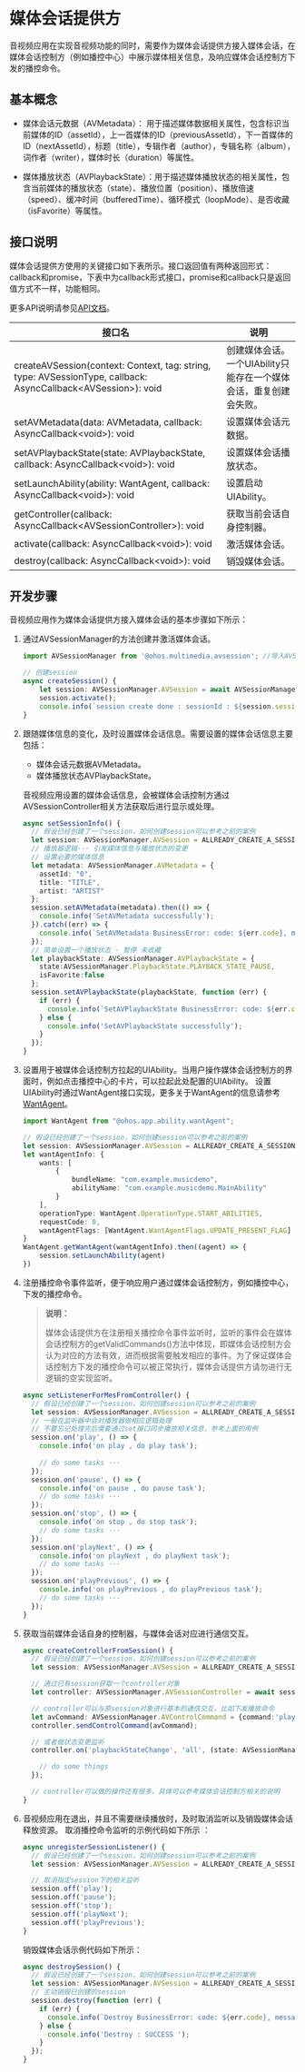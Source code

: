 # 媒体会话提供方

音视频应用在实现音视频功能的同时，需要作为媒体会话提供方接入媒体会话，在媒体会话控制方（例如播控中心）中展示媒体相关信息，及响应媒体会话控制方下发的播控命令。

## 基本概念

- 媒体会话元数据（AVMetadata）： 用于描述媒体数据相关属性，包含标识当前媒体的ID（assetId），上一首媒体的ID（previousAssetId），下一首媒体的ID（nextAssetId），标题（title），专辑作者（author），专辑名称（album），词作者（writer），媒体时长（duration）等属性。

- 媒体播放状态（AVPlaybackState）：用于描述媒体播放状态的相关属性，包含当前媒体的播放状态（state）、播放位置（position）、播放倍速（speed）、缓冲时间（bufferedTime）、循环模式（loopMode）、是否收藏（isFavorite）等属性。

## 接口说明

媒体会话提供方使用的关键接口如下表所示。接口返回值有两种返回形式：callback和promise，下表中为callback形式接口，promise和callback只是返回值方式不一样，功能相同。

更多API说明请参见[API文档](../reference/apis/js-apis-avsession.md)。

| 接口名 | 说明 | 
| -------- | -------- |
| createAVSession(context: Context, tag: string, type: AVSessionType, callback: AsyncCallback&lt;AVSession&gt;): void | 创建媒体会话。<br/>一个UIAbility只能存在一个媒体会话，重复创建会失败。 | 
| setAVMetadata(data: AVMetadata, callback: AsyncCallback&lt;void&gt;): void | 设置媒体会话元数据。 | 
| setAVPlaybackState(state: AVPlaybackState, callback: AsyncCallback&lt;void&gt;): void | 设置媒体会话播放状态。 | 
| setLaunchAbility(ability: WantAgent, callback: AsyncCallback&lt;void&gt;): void | 设置启动UIAbility。 | 
| getController(callback: AsyncCallback&lt;AVSessionController&gt;): void | 获取当前会话自身控制器。 | 
| activate(callback: AsyncCallback&lt;void&gt;): void | 激活媒体会话。 | 
| destroy(callback: AsyncCallback&lt;void&gt;): void | 销毁媒体会话。 | 

## 开发步骤

音视频应用作为媒体会话提供方接入媒体会话的基本步骤如下所示：

1. 通过AVSessionManager的方法创建并激活媒体会话。
     
   ```ts
   import AVSessionManager from '@ohos.multimedia.avsession'; //导入AVSessionManager模块
   
   // 创建session
   async createSession() {
       let session: AVSessionManager.AVSession = await AVSessionManager.createAVSession(this.context, 'SESSION_NAME', 'audio');
       session.activate();
       console.info(`session create done : sessionId : ${session.sessionId}`);
   }
   ```

2. 跟随媒体信息的变化，及时设置媒体会话信息。需要设置的媒体会话信息主要包括：
   - 媒体会话元数据AVMetadata。
   - 媒体播放状态AVPlaybackState。

   音视频应用设置的媒体会话信息，会被媒体会话控制方通过AVSessionController相关方法获取后进行显示或处理。
     
   ```ts
   async setSessionInfo() {
     // 假设已经创建了一个session，如何创建session可以参考之前的案例
     let session: AVSessionManager.AVSession = ALLREADY_CREATE_A_SESSION;
     // 播放器逻辑··· 引发媒体信息与播放状态的变更
     // 设置必要的媒体信息
     let metadata: AVSessionManager.AVMetadata = {
       assetId: "0",
       title: "TITLE",
       artist: "ARTIST"
     };
     session.setAVMetadata(metadata).then(() => {
       console.info('SetAVMetadata successfully');
     }).catch((err) => {
       console.info(`SetAVMetadata BusinessError: code: ${err.code}, message: ${err.message}`);
     });
     // 简单设置一个播放状态 - 暂停 未收藏
     let playbackState: AVSessionManager.AVPlaybackState = {
       state:AVSessionManager.PlaybackState.PLAYBACK_STATE_PAUSE,
       isFavorite:false
     };
     session.setAVPlaybackState(playbackState, function (err) {
       if (err) {
         console.info(`SetAVPlaybackState BusinessError: code: ${err.code}, message: ${err.message}`);
       } else {
         console.info('SetAVPlaybackState successfully');
       }
     });
   }
   ```

3. 设置用于被媒体会话控制方拉起的UIAbility。当用户操作媒体会话控制方的界面时，例如点击播控中心的卡片，可以拉起此处配置的UIAbility。
   设置UIAbility时通过WantAgent接口实现，更多关于WantAgent的信息请参考[WantAgent](../reference/apis/js-apis-app-ability-wantAgent.md)。
 
   ```ts
   import WantAgent from "@ohos.app.ability.wantAgent";
   ```

   ```ts
   // 假设已经创建了一个session，如何创建session可以参考之前的案例
   let session: AVSessionManager.AVSession = ALLREADY_CREATE_A_SESSION;
   let wantAgentInfo: {
       wants: [
           {
               bundleName: "com.example.musicdemo",
               abilityName: "com.example.musicdemo.MainAbility"
           }
       ],
       operationType: WantAgent.OperationType.START_ABILITIES,
       requestCode: 0,
       wantAgentFlags: [WantAgent.WantAgentFlags.UPDATE_PRESENT_FLAG]
   }
   WantAgent.getWantAgent(wantAgentInfo).then((agent) => {
       session.setLaunchAbility(agent)
   })
   ```

4. 注册播控命令事件监听，便于响应用户通过媒体会话控制方，例如播控中心，下发的播控命令。
   > **说明：**
   >
   > 媒体会话提供方在注册相关播控命令事件监听时，监听的事件会在媒体会话控制方的getValidCommands()方法中体现，即媒体会话控制方会认为对应的方法有效，进而根据需要触发相应的事件。为了保证媒体会话控制方下发的播控命令可以被正常执行，媒体会话提供方请勿进行无逻辑的空实现监听。
     
   ```ts
   async setListenerForMesFromController() {
     // 假设已经创建了一个session，如何创建session可以参考之前的案例
     let session: AVSessionManager.AVSession = ALLREADY_CREATE_A_SESSION;
     // 一般在监听器中会对播放器做相应逻辑处理
     // 不要忘记处理完后需要通过set接口同步播放相关信息，参考上面的用例
     session.on('play', () => {
       console.info('on play , do play task');
       
       // do some tasks ···
     });
     session.on('pause', () => {
       console.info('on pause , do pause task');
       // do some tasks ···
     });
     session.on('stop', () => {
       console.info('on stop , do stop task');
       // do some tasks ···
     });
     session.on('playNext', () => {
       console.info('on playNext , do playNext task');
       // do some tasks ···
     });
     session.on('playPrevious', () => {
       console.info('on playPrevious , do playPrevious task');
       // do some tasks ···
     });
   }
   ```

5. 获取当前媒体会话自身的控制器，与媒体会话对应进行通信交互。
     
   ```ts
   async createControllerFromSession() {
     // 假设已经创建了一个session，如何创建session可以参考之前的案例
     let session: AVSessionManager.AVSession = ALLREADY_CREATE_A_SESSION;
   
     // 通过已有session获取一个controller对象
     let controller: AVSessionManager.AVSessionController = await session.getController();
   
     // controller可以与原session对象进行基本的通信交互，比如下发播放命令
     let avCommand: AVSessionManager.AVControlCommand = {command:'play'};
     controller.sendControlCommand(avCommand);
   
     // 或者做状态变更监听
     controller.on('playbackStateChange', 'all', (state: AVSessionManager.AVPlaybackState) => {
   
       // do some things
     });
   
     // controller可以做的操作还有很多，具体可以参考媒体会话控制方相关的说明
   }
   ```

6. 音视频应用在退出，并且不需要继续播放时，及时取消监听以及销毁媒体会话释放资源。
   取消播控命令监听的示例代码如下所示 ：

   ```ts
   async unregisterSessionListener() {
     // 假设已经创建了一个session，如何创建session可以参考之前的案例
     let session: AVSessionManager.AVSession = ALLREADY_CREATE_A_SESSION;
   
     // 取消指定session下的相关监听
     session.off('play');
     session.off('pause');
     session.off('stop');
     session.off('playNext');
     session.off('playPrevious');
   }
   ```

     销毁媒体会话示例代码如下所示：
     
   ```ts
   async destroySession() {
     // 假设已经创建了一个session，如何创建session可以参考之前的案例
     let session: AVSessionManager.AVSession = ALLREADY_CREATE_A_SESSION;
     // 主动销毁已创建的session
     session.destroy(function (err) {
       if (err) {
         console.info(`Destroy BusinessError: code: ${err.code}, message: ${err.message}`);
       } else {
         console.info('Destroy : SUCCESS ');
       }
     });
   }
   ```
